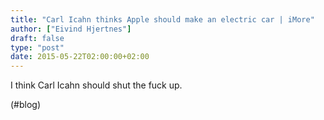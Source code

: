 ```yaml
---
title: "Carl Icahn thinks Apple should make an electric car | iMore"
author: ["Eivind Hjertnes"]
draft: false
type: "post"
date: 2015-05-22T02:00:00+02:00
---
```


I think Carl Icahn should shut the fuck up.

(#blog)
